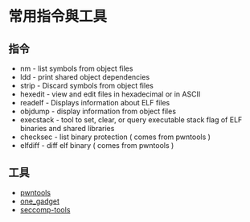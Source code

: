 # 常用指令與工具

## 指令

* nm - list symbols from object files
* ldd - print shared object dependencies
* strip - Discard symbols from object files
* hexedit - view and edit files in hexadecimal or in ASCII
* readelf - Displays information about ELF files
* objdump - display information from object files
* execstack - tool to set, clear, or query executable stack flag of ELF binaries and shared libraries
* checksec - list binary protection ( comes from pwntools )
* elfdiff - diff elf binary ( comes from pwntools )

## 工具

* [pwntools](https://github.com/Gallopsled/pwntools)
* [one_gadget](https://github.com/david942j/one_gadget)
* [seccomp-tools](https://github.com/david942j/seccomp-tools)
